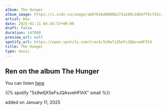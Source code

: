 ```yaml
---
album: The Hunger
album_image: https://i.scdn.co/image/ab67616d0000b273a180c3d84ff0c742c4036b2c
artist: Ren
date: 2025-01-11 04:34:57+00:00
draft: false
duration: 147000
preview_url: null
spotify_url: https://open.spotify.com/track/5x9wfjX5eFsJQAsveHFIhX
title: The Hunger
type: music
---
```



## Ren on the album The Hunger

You can listen [here](https://open.spotify.com/track/5x9wfjX5eFsJQAsveHFIhX)

{{% spotify "5x9wfjX5eFsJQAsveHFIhX" small %}}

added on January 11, 2025
